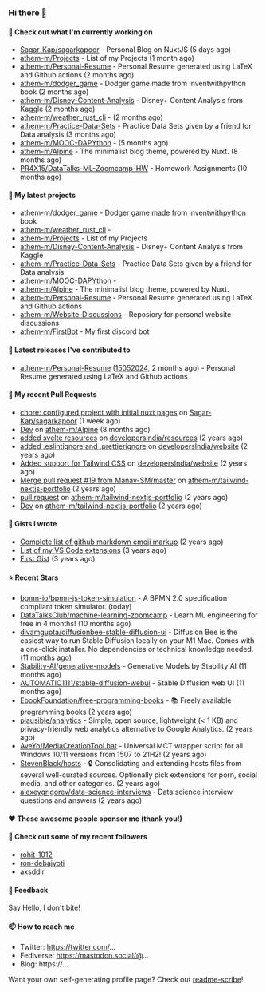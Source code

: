 ### Hi there 👋

#### 👷 Check out what I'm currently working on

- [Sagar-Kap/sagarkapoor](https://github.com/Sagar-Kap/sagarkapoor) - Personal Blog on NuxtJS (5 days ago)
- [athem-m/Projects](https://github.com/athem-m/Projects) - List of my Projects (1 month ago)
- [athem-m/Personal-Resume](https://github.com/athem-m/Personal-Resume) - Personal Resume generated using LaTeX and Github actions (2 months ago)
- [athem-m/dodger_game](https://github.com/athem-m/dodger_game) - Dodger game made from inventwithpython book (2 months ago)
- [athem-m/Disney-Content-Analysis](https://github.com/athem-m/Disney-Content-Analysis) - Disney&#43; Content Analysis from Kaggle (2 months ago)
- [athem-m/weather_rust_cli](https://github.com/athem-m/weather_rust_cli) -  (2 months ago)
- [athem-m/Practice-Data-Sets](https://github.com/athem-m/Practice-Data-Sets) - Practice Data Sets given by a friend for Data analysis (3 months ago)
- [athem-m/MOOC-DAPYthon](https://github.com/athem-m/MOOC-DAPYthon) -  (5 months ago)
- [athem-m/Alpine](https://github.com/athem-m/Alpine) - The minimalist blog theme, powered by Nuxt. (8 months ago)
- [PR4X15/DataTalks-ML-Zoomcamp-HW](https://github.com/PR4X15/DataTalks-ML-Zoomcamp-HW) - Homework Assignments (10 months ago)

#### 🌱 My latest projects

- [athem-m/dodger_game](https://github.com/athem-m/dodger_game) - Dodger game made from inventwithpython book
- [athem-m/weather_rust_cli](https://github.com/athem-m/weather_rust_cli) - 
- [athem-m/Projects](https://github.com/athem-m/Projects) - List of my Projects
- [athem-m/Disney-Content-Analysis](https://github.com/athem-m/Disney-Content-Analysis) - Disney&#43; Content Analysis from Kaggle
- [athem-m/Practice-Data-Sets](https://github.com/athem-m/Practice-Data-Sets) - Practice Data Sets given by a friend for Data analysis
- [athem-m/MOOC-DAPYthon](https://github.com/athem-m/MOOC-DAPYthon) - 
- [athem-m/Alpine](https://github.com/athem-m/Alpine) - The minimalist blog theme, powered by Nuxt.
- [athem-m/Personal-Resume](https://github.com/athem-m/Personal-Resume) - Personal Resume generated using LaTeX and Github actions
- [athem-m/Website-Discussions](https://github.com/athem-m/Website-Discussions) - Reposiory for personal website discussions
- [athem-m/FirstBot](https://github.com/athem-m/FirstBot) - My first discord bot

#### 🔭 Latest releases I've contributed to

- [athem-m/Personal-Resume](https://github.com/athem-m/Personal-Resume) ([15052024](https://github.com/athem-m/Personal-Resume/releases/tag/15052024), 2 months ago) - Personal Resume generated using LaTeX and Github actions

#### 🔨 My recent Pull Requests

- [chore: configured project with initial nuxt pages](https://github.com/Sagar-Kap/sagarkapoor/pull/160) on [Sagar-Kap/sagarkapoor](https://github.com/Sagar-Kap/sagarkapoor) (1 week ago)
- [Dev](https://github.com/athem-m/Alpine/pull/3) on [athem-m/Alpine](https://github.com/athem-m/Alpine) (8 months ago)
- [added svelte resources](https://github.com/developersIndia/resources/pull/35) on [developersIndia/resources](https://github.com/developersIndia/resources) (2 years ago)
- [added .eslintignore and .prettierignore](https://github.com/developersIndia/website/pull/77) on [developersIndia/website](https://github.com/developersIndia/website) (2 years ago)
- [Added support for Tailwind CSS](https://github.com/developersIndia/website/pull/70) on [developersIndia/website](https://github.com/developersIndia/website) (2 years ago)
- [Merge pull request #19 from Manav-SM/master](https://github.com/athem-m/tailwind-nextjs-portfolio/pull/20) on [athem-m/tailwind-nextjs-portfolio](https://github.com/athem-m/tailwind-nextjs-portfolio) (2 years ago)
- [pull request](https://github.com/athem-m/tailwind-nextjs-portfolio/pull/19) on [athem-m/tailwind-nextjs-portfolio](https://github.com/athem-m/tailwind-nextjs-portfolio) (2 years ago)
- [Dev](https://github.com/athem-m/tailwind-nextjs-portfolio/pull/15) on [athem-m/tailwind-nextjs-portfolio](https://github.com/athem-m/tailwind-nextjs-portfolio) (2 years ago)

#### 📓 Gists I wrote

- [Complete list of github markdown emoji markup](https://gist.github.com/3b8d8fd538581d12f435e809166c1cce) (2 years ago)
- [List of my VS Code extensions](https://gist.github.com/cedd9dda8e27d260e7c5636292773502) (3 years ago)
- [First Gist](https://gist.github.com/d6e1f480c38fa22151ab88207f297ba1) (3 years ago)

#### ⭐ Recent Stars

- [bpmn-io/bpmn-js-token-simulation](https://github.com/bpmn-io/bpmn-js-token-simulation) - A BPMN 2.0 specification compliant token simulator. (today)
- [DataTalksClub/machine-learning-zoomcamp](https://github.com/DataTalksClub/machine-learning-zoomcamp) - Learn ML engineering for free in 4 months! (10 months ago)
- [divamgupta/diffusionbee-stable-diffusion-ui](https://github.com/divamgupta/diffusionbee-stable-diffusion-ui) - Diffusion Bee is the easiest way to run Stable Diffusion locally on your M1 Mac. Comes with a one-click installer. No dependencies or technical knowledge needed. (11 months ago)
- [Stability-AI/generative-models](https://github.com/Stability-AI/generative-models) - Generative Models by Stability AI (11 months ago)
- [AUTOMATIC1111/stable-diffusion-webui](https://github.com/AUTOMATIC1111/stable-diffusion-webui) - Stable Diffusion web UI (11 months ago)
- [EbookFoundation/free-programming-books](https://github.com/EbookFoundation/free-programming-books) - :books: Freely available programming books (2 years ago)
- [plausible/analytics](https://github.com/plausible/analytics) - Simple, open source, lightweight (&lt; 1 KB) and privacy-friendly web analytics alternative to Google Analytics. (2 years ago)
- [AveYo/MediaCreationTool.bat](https://github.com/AveYo/MediaCreationTool.bat) - Universal MCT wrapper script for all Windows 10/11 versions from 1507 to 21H2! (2 years ago)
- [StevenBlack/hosts](https://github.com/StevenBlack/hosts) - 🔒 Consolidating and extending hosts files from several well-curated sources. Optionally pick extensions for porn, social media, and other categories. (2 years ago)
- [alexeygrigorev/data-science-interviews](https://github.com/alexeygrigorev/data-science-interviews) - Data science interview questions and answers (2 years ago)

#### ❤️ These awesome people sponsor me (thank you!)


#### 👯 Check out some of my recent followers

- [rohit-1012](https://github.com/rohit-1012)
- [ron-debajyoti](https://github.com/ron-debajyoti)
- [axsddlr](https://github.com/axsddlr)

#### 💬 Feedback

Say Hello, I don't bite!

#### 📫 How to reach me

- Twitter: https://twitter.com/...
- Fediverse: https://mastodon.social/@...
- Blog: https://...

Want your own self-generating profile page? Check out [readme-scribe](https://github.com/muesli/readme-scribe)!


